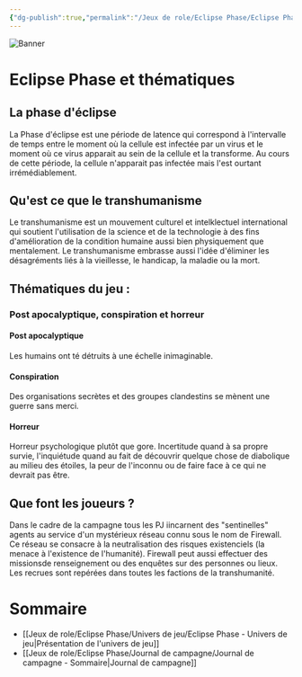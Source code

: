 ```yaml
---
{"dg-publish":true,"permalink":"/Jeux de role/Eclipse Phase/Eclipse Phase/"}
---
```


![Banner](/img/user/Assets/Eclipse_Phase/couverture.jpg)

# Eclipse Phase et thématiques

## La phase d'éclipse

La Phase d'éclipse est une période de latence qui correspond à l'intervalle de temps entre le moment où la cellule est infectée par un virus et le moment où ce virus apparait au sein de la cellule et la transforme. Au cours de cette période, la cellule n'apparait pas infectée mais l'est ourtant irrémédiablement.

## Qu'est ce que le transhumanisme

Le transhumanisme est un mouvement culturel et intelklectuel international qui soutient l'utilisation de la science et de la technologie à des fins d'amélioration de la condition humaine aussi bien physiquement que mentalement.
Le transhumanisme embrasse aussi l'idée d'éliminer les désagréments liés à la vieillesse, le handicap, la maladie ou la mort.

## Thématiques du jeu :
### Post apocalyptique, conspiration et horreur

#### Post apocalyptique

Les humains ont té détruits à une échelle inimaginable.

#### Conspiration

Des organisations secrètes et des groupes clandestins se mènent une guerre sans merci.

#### Horreur

Horreur psychologique plutôt que gore. Incertitude quand à sa propre survie, l'inquiétude quand au fait de découvrir quelque chose de diabolique au milieu des étoiles, la peur de l'inconnu ou de faire face à ce qui ne devrait pas être.

## Que font les joueurs ?
Dans le cadre de la campagne tous les PJ iincarnent des "sentinelles" agents au service d'un mystérieux réseau connu sous le nom de Firewall.
Ce réseau se consacre à la neutralisation des risques existenciels (la menace à l'existence de l'humanité). 
Firewall peut aussi effectuer des missionsde renseignement ou des enquêtes sur des personnes ou lieux.
Les recrues sont repérées dans toutes les factions de la transhumanité.

# Sommaire
- [[Jeux de role/Eclipse Phase/Univers de jeu/Eclipse Phase - Univers de jeu\|Présentation de l'univers de jeu]]
- [[Jeux de role/Eclipse Phase/Journal de campagne/Journal de campagne - Sommaire\|Journal de campagne]]